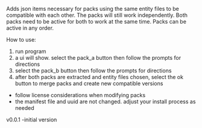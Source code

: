 Adds json items necessary for packs using the same entity files to be compatible with each other.
The packs will still work independently. Both packs need to be active for both to work at the same time. Packs can be active in any order.

How to use:
1. run program
2. a ui will show. select the pack_a button then follow the prompts for directions
3. select the pack_b button then follow the prompts for directions
4. after both packs are extracted and entity files chosen, select the ok button to merge packs
	and create new compatible versions
* follow license considerations when modifying packs
* the manifest file and uuid are not changed. adjust your install process as needed

v0.0.1
-initial version
